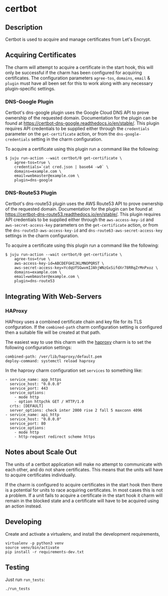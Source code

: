 # certbot

## Description

Certbot is used to acquire and manage certificates from Let's Encrypt.

## Acquiring Certificates

The charm will attempt to acquire a certificate in the start hook, this
will only be successful if the charm has been configured for acquiring
certificates. The configuration parameters `agree-tos`, `domains`,
`email` & `plugin` must have all been set for this to work along with
any necessary plugin-specific settings.

### DNS-Google Plugin

Certbot's dns-google plugin uses the Google Cloud DNS API to prove
ownership of the requested domain. Documentation for the plugin can be
found at https://certbot-dns-google.readthedocs.io/en/stable/. This
plugin requires API credentials to be supplied either through the
`credentials` parameter on the `get-certificate` action, or from the
`dns-google-credentials` setting in the charm configuration.

To acquire a certificate using this plugin run a command like the
following:

```
$ juju run-action --wait certbot/0 get-certificate \
    agree-tos=true \
    credentials=`cat cred.json | base64 -w0` \
    domains=example.com \
    email=webmaster@example.com \
    plugin=dns-google
```

### DNS-Route53 Plugin

Certbot's dns-route53 plugin uses the AWS Route53 API to prove
ownership of the requested domain. Documentation for the plugin can be
found at https://certbot-dns-route53.readthedocs.io/en/stable/. This
plugin requires API credentials to be supplied either through the
`aws-access-key-id` and `aws-secret-access-key` parameters on the
`get-certificate` action, or from the `dns-route53-aws-access-key-id`
and `dns-route63-aws-secret-access-key` settings in the charm
configuration.

To acquire a certificate using this plugin run a command like the
following:

```
$ juju run-action --wait certbot/0 get-certificate \
    agree-tos=true \
    aws-access-key-id=ABCDEFGHIJKLMNOPQRST \
    aws-secret-access-key=YcdqUfSGwvmIJAhjWNzGxSifdXr78RRqZrMnPxoz \    
    domains=example.com \
    email=webmaster@example.com \
    plugin=dns-route53
```

## Integrating With Web-Servers

### HAProxy

HAProxy uses a combined certificate chain and key file for its TLS
confguration. If the `combined-path` charm configuration setting is
configured then a suitable file will be created at that path. 

The easiest way to use this charm with the
[haproxy](https://jaas.ai/haproxy) charm is to set the following
configuration settings:

```
combined-path: /ver/lib/haproxy/default.pem
deploy-command: systemctl reload haproxy
```

In the haproxy charm configuration set `services` to something like:

```
- service_name: app_https
  service_host: "0.0.0.0"
  service_port: 443
  service_options:
    - mode http
    - option httpchk GET / HTTP/1.0
  crts: [DEFAULT]
  server_options: check inter 2000 rise 2 fall 5 maxconn 4096
- service_name: api_http
  service_host: "0.0.0.0"
  service_port: 80
  service_options:
    - mode http
    - http-request redirect scheme https
```

## Notes about Scale Out
The units of a certbot application will make no attempt to communicate
with each other, and do not share certificates. This means that the
units will have to acquire certificates individually.

If the charm is configured to acquire certificates in the start hook
then there is a potential for units to race acquiring certificates. In
most cases this is not a problem. If a unit fails to acquire a
certificate in the start hook it charm will remain in the blocked state
and a certificate will have to be acquired using an action instead.

## Developing

Create and activate a virtualenv,
and install the development requirements,

    virtualenv -p python3 venv
    source venv/bin/activate
    pip install -r requirements-dev.txt

## Testing

Just run `run_tests`:

    ./run_tests
